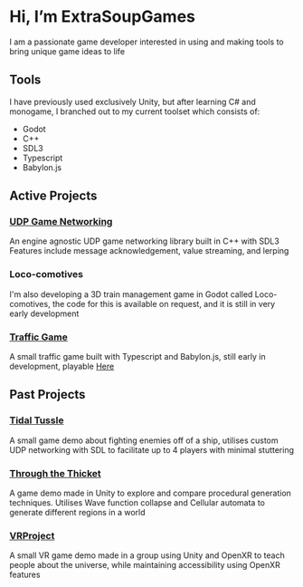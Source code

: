 # Hi, I’m ExtraSoupGames
I am a passionate game developer interested in using and making tools to bring unique game ideas to life

## Tools
I have previously used exclusively Unity, but after learning C# and monogame, I branched out to my current toolset which consists of:
- Godot
- C++
- SDL3
- Typescript
- Babylon.js

## Active Projects
### [UDP Game Networking](https://github.com/ExtraSoupGames/UDPGameNetworking)
An engine agnostic UDP game networking library built in C++ with SDL3
Features include message acknowledgement, value streaming, and lerping

### Loco-comotives
I'm also developing a 3D train management game in Godot called Loco-comotives, the code for this is available on request, and it is still in very early development

### [Traffic Game](https://github.com/ExtraSoupGames/TrafficGame)
A small traffic game built with Typescript and Babylon.js, still early in development, playable [Here](https://extrasoupgames.github.io/TrafficGame)

## Past Projects
### [Tidal Tussle](https://github.com/ExtraSoupGames/Ship-game-client)
A small game demo about fighting enemies off of a ship, utilises custom UDP networking with SDL to facilitate up to 4 players with minimal stuttering

### [Through the Thicket](https://github.com/ExtraSoupGames/ThroughTheThicket)
A game demo made in Unity to explore and compare procedural generation techniques. Utilises Wave function collapse and Cellular automata to generate different regions in a world

### [VRProject](https://github.com/ExtraSoupGames/VR-Project)
A small VR game demo made in a group using Unity and OpenXR to teach people about the universe, while maintaining accessibility using OpenXR features
